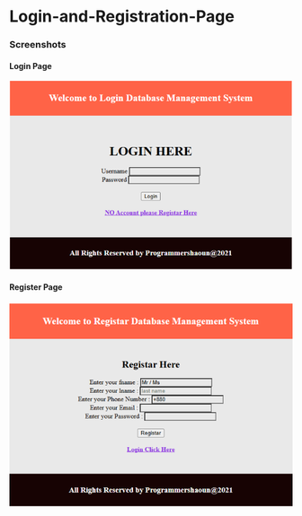 # Login-and-Registration-Page

### Screenshots

#### Login Page

![Login](images/Login.png)

#### Register Page

![Register](images/Register.png)
